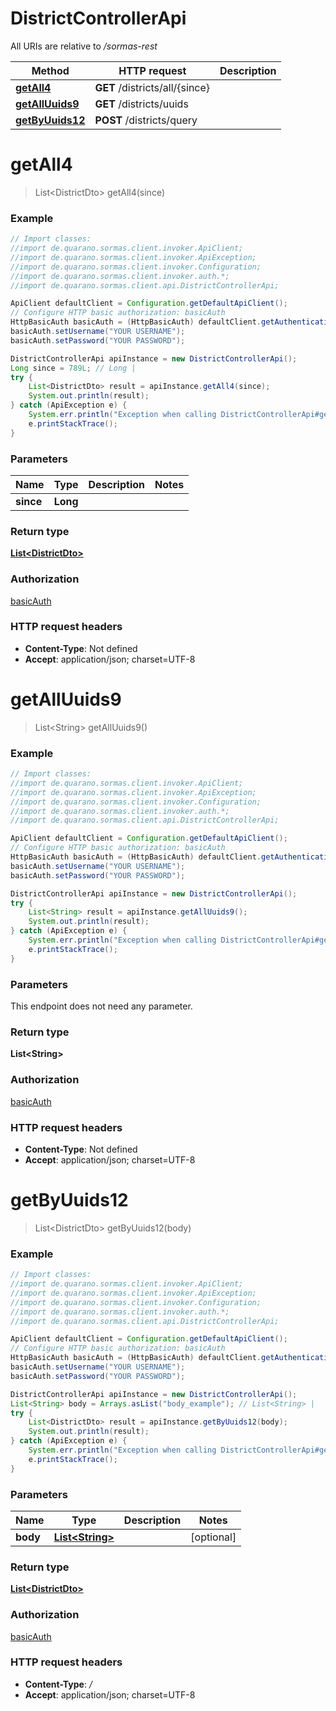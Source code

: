 # DistrictControllerApi

All URIs are relative to */sormas-rest*

Method | HTTP request | Description
------------- | ------------- | -------------
[**getAll4**](DistrictControllerApi.md#getAll4) | **GET** /districts/all/{since} | 
[**getAllUuids9**](DistrictControllerApi.md#getAllUuids9) | **GET** /districts/uuids | 
[**getByUuids12**](DistrictControllerApi.md#getByUuids12) | **POST** /districts/query | 

<a name="getAll4"></a>
# **getAll4**
> List&lt;DistrictDto&gt; getAll4(since)



### Example
```java
// Import classes:
//import de.quarano.sormas.client.invoker.ApiClient;
//import de.quarano.sormas.client.invoker.ApiException;
//import de.quarano.sormas.client.invoker.Configuration;
//import de.quarano.sormas.client.invoker.auth.*;
//import de.quarano.sormas.client.api.DistrictControllerApi;

ApiClient defaultClient = Configuration.getDefaultApiClient();
// Configure HTTP basic authorization: basicAuth
HttpBasicAuth basicAuth = (HttpBasicAuth) defaultClient.getAuthentication("basicAuth");
basicAuth.setUsername("YOUR USERNAME");
basicAuth.setPassword("YOUR PASSWORD");

DistrictControllerApi apiInstance = new DistrictControllerApi();
Long since = 789L; // Long | 
try {
    List<DistrictDto> result = apiInstance.getAll4(since);
    System.out.println(result);
} catch (ApiException e) {
    System.err.println("Exception when calling DistrictControllerApi#getAll4");
    e.printStackTrace();
}
```

### Parameters

Name | Type | Description  | Notes
------------- | ------------- | ------------- | -------------
 **since** | **Long**|  |

### Return type

[**List&lt;DistrictDto&gt;**](DistrictDto.md)

### Authorization

[basicAuth](../README.md#basicAuth)

### HTTP request headers

 - **Content-Type**: Not defined
 - **Accept**: application/json; charset=UTF-8

<a name="getAllUuids9"></a>
# **getAllUuids9**
> List&lt;String&gt; getAllUuids9()



### Example
```java
// Import classes:
//import de.quarano.sormas.client.invoker.ApiClient;
//import de.quarano.sormas.client.invoker.ApiException;
//import de.quarano.sormas.client.invoker.Configuration;
//import de.quarano.sormas.client.invoker.auth.*;
//import de.quarano.sormas.client.api.DistrictControllerApi;

ApiClient defaultClient = Configuration.getDefaultApiClient();
// Configure HTTP basic authorization: basicAuth
HttpBasicAuth basicAuth = (HttpBasicAuth) defaultClient.getAuthentication("basicAuth");
basicAuth.setUsername("YOUR USERNAME");
basicAuth.setPassword("YOUR PASSWORD");

DistrictControllerApi apiInstance = new DistrictControllerApi();
try {
    List<String> result = apiInstance.getAllUuids9();
    System.out.println(result);
} catch (ApiException e) {
    System.err.println("Exception when calling DistrictControllerApi#getAllUuids9");
    e.printStackTrace();
}
```

### Parameters
This endpoint does not need any parameter.

### Return type

**List&lt;String&gt;**

### Authorization

[basicAuth](../README.md#basicAuth)

### HTTP request headers

 - **Content-Type**: Not defined
 - **Accept**: application/json; charset=UTF-8

<a name="getByUuids12"></a>
# **getByUuids12**
> List&lt;DistrictDto&gt; getByUuids12(body)



### Example
```java
// Import classes:
//import de.quarano.sormas.client.invoker.ApiClient;
//import de.quarano.sormas.client.invoker.ApiException;
//import de.quarano.sormas.client.invoker.Configuration;
//import de.quarano.sormas.client.invoker.auth.*;
//import de.quarano.sormas.client.api.DistrictControllerApi;

ApiClient defaultClient = Configuration.getDefaultApiClient();
// Configure HTTP basic authorization: basicAuth
HttpBasicAuth basicAuth = (HttpBasicAuth) defaultClient.getAuthentication("basicAuth");
basicAuth.setUsername("YOUR USERNAME");
basicAuth.setPassword("YOUR PASSWORD");

DistrictControllerApi apiInstance = new DistrictControllerApi();
List<String> body = Arrays.asList("body_example"); // List<String> | 
try {
    List<DistrictDto> result = apiInstance.getByUuids12(body);
    System.out.println(result);
} catch (ApiException e) {
    System.err.println("Exception when calling DistrictControllerApi#getByUuids12");
    e.printStackTrace();
}
```

### Parameters

Name | Type | Description  | Notes
------------- | ------------- | ------------- | -------------
 **body** | [**List&lt;String&gt;**](String.md)|  | [optional]

### Return type

[**List&lt;DistrictDto&gt;**](DistrictDto.md)

### Authorization

[basicAuth](../README.md#basicAuth)

### HTTP request headers

 - **Content-Type**: */*
 - **Accept**: application/json; charset=UTF-8

